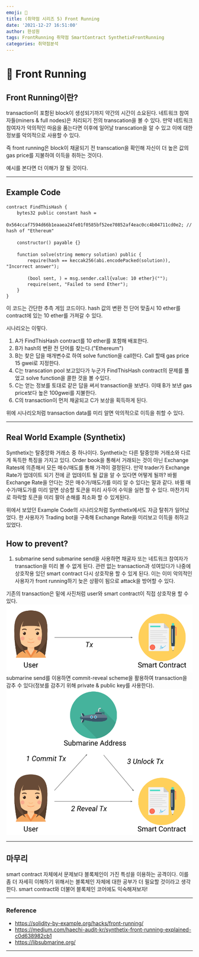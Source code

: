 ```yaml
---
emoji: 🧢
title: (취약점 시리즈 5) Front Running
date: '2021-12-27 16:51:00'
author: 한성원
tags: FrontRunning 취약점 SmartContract SynthetixFrontRunning
categories: 취약점분석
---
```


# 👋 Front Running
## Front Running이란?
transaction이 포함된 block이 생성되기까지 약간의 시간이 소요된다. 네트워크 참여자들(miners & full nodes)은 처리되기 전의 transcation을 볼 수 있다. 만약 네트워크 참여자가 악의적인 마음을 품는다면 이후에 일어날 transcation을 알 수 있고 이에 대한 정보를 악의적으로 사용할 수 있다. 

즉 front running은 block이 채굴되기 전 transcation을 확인해 자신이 더 높은 값의 gas price를 지불하여 이득을 취하는 것이다. 

예시를 본다면 더 이해가 잘 될 것이다.

- - -

## Example Code
```solidity
contract FindThisHash {
    bytes32 public constant hash =
        0x564ccaf7594d66b1eaaea24fe01f0585bf52ee70852af4eac0cc4b04711cd0e2; // hash of "Ethereum"

    constructor() payable {}

    function solve(string memory solution) public {
        require(hash == keccak256(abi.encodePacked(solution)), "Incorrect answer");

        (bool sent, ) = msg.sender.call{value: 10 ether}("");
        require(sent, "Failed to send Ether");
    }
}
```
이 코드는 간단한 추측 게임 코드이다. 
hash 값의 변환 전 단어 맞출시 10 ether를 contract에 있는 10 ether를 가져갈 수 있다.

시나리오는 이렇다.
1. A가 FindThisHash contract를 10 ether를 포함해 배포한다.
2. B가 hash의 변환 전 단어를 찾는다.("Ethereum")
3. B는 찾은 답을 매개변수로 하여 solve function을 call한다. Call 할때 gas price 15 gwei로 지정한다.
4. C는 transcation pool 보고있다가 누군가 FindThisHash contract의 문제를 풀었고 solve function을 콜한 것을 볼 수있다.
5. C는 얻는 정보를 토대로 같은 답을 써서 transaction을 보낸다. 이때 B가 보낸 gas price보다 높은 100gwei를 지불한다.
6. C의 transaction이 먼저 채굴되고 C가 보상을 획득하게 된다.

위에 시나리오처럼 transaction data를 미리 알면 악의적으로 이득을 취할 수 있다.

- - -

## Real World Example (Synthetix)
Synthetix는 탈중앙화 거래소 중 하나이다. Synthetix는 다른 탈중앙화 거래소와 다르게 독득한 특징을 가지고 있다. Order book을 통해서 거래되는 것이 아닌 Exchange Rates에 의존해서 모든 매수/매도를 통해 가격이 결정된다.
만약 trader가 Exchange Rate가 업데이트 되기 전에 곧 업데이트 될 값을 알 수 있다면 어떻게 될까?
바뀔 Exchange Rate을 안다는 것은 매수가/매도가를 미리 알 수 있다는 말과 같다. 바뀔 매수가/매도가를 미리 알면 상승할 토큰을 미리 사두어 수익을 실현 할 수 있다. 마찬가지로 하락할 토큰을 미리 팔아 손해를 최소화 할 수 있게된다.

위에서 보았던 Example Code의 시나리오처럼 Synthetix에서도 자금 탈취가 일어났었다. 한 사용자가 Trading bot을 구축해 Exchange Rate을 미리보고 이득을 취하고 있었다.


## How to prevent?
1. submarine send
submarine send을 사용하면 채굴자 또는 네트워크 참여자가 transaction을 미리 볼 수 없게 된다. 관련 없는 transaction과 섞여있다가 나중에 상호작용 있던 smart contract 다시 상호작용 할 수 있게 된다. 이는 이미 악의적인 사용자가 front running하기 늦은 상황이 됨으로 attack을 방어할 수 있다. 

기존의 transaction은 밑에 사진처럼 user와 smart contract이 직접 상호작용 할 수  있다.
![flow_without_submarine](./flow_without_submarine.png)
submarine send를 이용하면 commit-reveal scheme을 활용하여 transaction을 감추 수 있다(정보를 감추기 위해 private & public key를 사용한다).
![flow_with_submarine](./flow_with_submarine.png)

- - -

## 마무리
smart contract 자체에서 문제보다 블록체인이 가진 특성을 이용하는 공격이다. 이를 좀 더 자세히 이해하기 위해서는 블록체인 자체에 대한 공부가 더 필요할 것이라고 생각한다. smart contract와 더불어 블록체인 코어에도 익숙해져보자! 
- - -

### Reference
- https://solidity-by-example.org/hacks/front-running/
- <span style="color:grey"> https://medium.com/haechi-audit-kr/synthetix-front-running-explained-c0d638982cb1 </span>  
- https://libsubmarine.org/
- - -


```toc

```